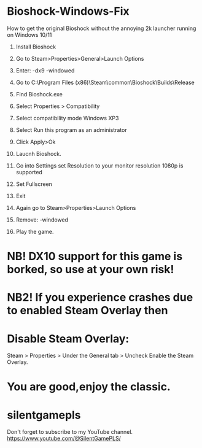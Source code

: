 # Bioshock-Windows-Fix
How to get the original Bioshock without the annoying 2k launcher running on Windows 10/11
1. Install Bioshock

2. Go to Steam>Properties>General>Launch Options 

3. Enter: -dx9 -windowed 

4. Go to C:\Program Files (x86)\Steam\common\Bioshock\Builds\Release

5. Find Bioshock.exe

6. Select Properties > Compatibility

7. Select compatibility mode Windows XP3

8. Select Run this program as an administrator 

9. Click Apply>Ok

10. Laucnh Bioshock.

11. Go into Settings set Resolution to your monitor resolution 1080p is supported

12. Set Fullscreen

13. Exit 

14. Again go to Steam>Properties>Launch Options 

15. Remove: -windowed 

16. Play the game. 
# NB! DX10 support for this game is borked, so use at your own risk! 
# NB2! If you experience crashes due to enabled Steam Overlay then

# Disable Steam Overlay:
Steam > Properties > Under the General tab > Uncheck Enable the Steam Overlay.

# You are good,enjoy the classic.
# silentgamepls
Don't forget to subscribe to my YouTube channel.
https://www.youtube.com/@SilentGamePLS/

